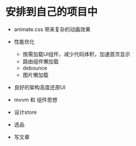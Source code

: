 # 安排到自己的项目中

- animate.css
    带来复杂的动画效果
- 性能优化
    - 按需加载UI组件，减少代码体积，加速首页显示
    - 路由组件懒加载
    - debounce 
    - 图片懒加载
- 良好的架构高度还原UI
- mvvm 和 组件思想
- 设计store

- 选品
- 写文章